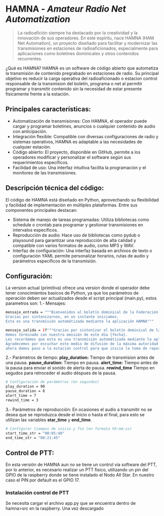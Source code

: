 # HAMNA - _Amateur Radio Net Automatization_
> La radioafición siempre ha destacado por la creatividad y la innovación de sus operadores. 
> En este espíritu, nace HAMNA (HAM Net Automation), un proyecto diseñado para facilitar y 
> modernizar las transmisiones en estaciones de radioaficionados, especialmente para aplicaciones 
> como boletines dominicales y otros contenidos recurrentes.

¿Qué es HAMNA? HAMNA es un software de código abierto que automatiza la transmisión de contenido pregrabado en estaciones de radio. Su principal objetivo es reducir la carga operativa del radioaficionado o estacion control responsable de la transmision del boletín, programa o net al permitir programar y transmitir contenido sin la necesidad de estar presente físicamente frente a la estación.

## Principales características:
 - Automatización de transmisiones: Con HAMNA, el operador puede cargar y programar boletines, anuncios o cualquier contenido de audio con anticipación.
 - Integración flexible: Compatible con diversas configuraciones de radio y sistemas operativos, HAMNA es adaptable a las necesidades de cualquier estación.
 - Código abierto: El proyecto, disponible en GitHub, permite a los operadores modificar y personalizar el software según sus requerimientos específicos.
 - Facilidad de uso: Una interfaz intuitiva facilita la programación y el monitoreo de las transmisiones.

## Descripción técnica del código: 
El código de HAMNA está diseñado en Python, aprovechando su flexibilidad y facilidad de implementación en múltiples plataformas. Entre sus componentes principales destacan:
 - Sistema de manejo de tareas programadas: Utiliza bibliotecas como schedule o crontab para programar y gestionar transmisiones en intervalos específicos.
 - Reproducción de audio: Hace uso de bibliotecas como pydub o playsound para garantizar una reproducción de alta calidad y compatible con varios formatos de audio, como MP3 y WAV.
 - Interfaz de configuración: Una interfaz basada en archivos de texto o configuración YAML permite personalizar horarios, rutas de audio y parámetros específicos de la transmisión.

## Configuración:
La version actual (primitiva) ofrece una version donde el operador debe tener conocimientos basicos de Python, ya que los parámetros de operación deben ser actualizados desde el script principal (main.py), estos parametros son:
1.- Mensajes:
```sh
mensaje_entrada = """Bienvenidos al boletín dominical de la Federación Mexicana de Radio Experimentadores A C. 
Gracias por sintonizarnos, en un instante iniciamos. 
Esta es una transmisión automátizada mediante la aplicación HAMNA"""
```
```sh
mensaje_salida = (f"""Gracias por sintonizar el boletín dominical de la Federación Mexicana de Radio Experimentadores A C. 
Hemos terminado con nuestra emisión de este día {fecha}. 
Les recordamos que esta es una transmisión automátizada mediante la aplicación HAMNA, desarrollada por el Radio Club Guadiana A C.
Agradecemos por escuchar este medio de difusión de la máxima autoridad de radio afición en nuestro país, 
ahora damos paso a la estación control para que inicie la toma de reportes, hasta la próxima edición, 73 y feliz día.""")
```
2.- Parámetros de tiempo:
**play_duration:** Tiempo de transmision antes de una pausa.
**pause_duration:** Tiempo en pausa.
**alert_time:** Tiempo antes de la pausa para enviar el sonido de alerta de pausa.
**rewind_time** Tiempo en segudos para retroceder el audio déspues de la pausa.
```sh
# Configuración de parámetros (en segundos)
play_duration = 90
pause_duration = 8
alert_time = 7
rewind_time = 3
```
3.- Parámetros de reproducción:
En ocasiones el audio a transmitir no se desea que se reproduzca desde el inicio o hasta el final, para esto se utilizan las variables **star_time** y **end_time**.
```sh
# Configurar tiempos de inicio y fin (en formato hh:mm:ss)
start_time_str = "00:05:40"
end_time_str = "00:21:45"
```
## Control de PTT:
En esta versión de HAMNA aun no se tiene un control via software del PTT, por lo anterior, es necesario realizar un PTT físico, utilizando un pin del GPIO de la raspberry donde se tiene instalado el Nodo All Star. En nuestro caso el PIN por default es el GPIO 17.
### Instalación control de PTT
Se necesita cargar el archivo app.py que se encuentra dentro de hamna>src en la raspberry. Una vez descargado 

